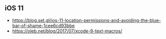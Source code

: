 ## iOS 11

- https://blog.set.gl/ios-11-location-permissions-and-avoiding-the-blue-bar-of-shame-1cee6cd93bbe
- https://oleb.net/blog/2017/07/xcode-9-text-macros/
